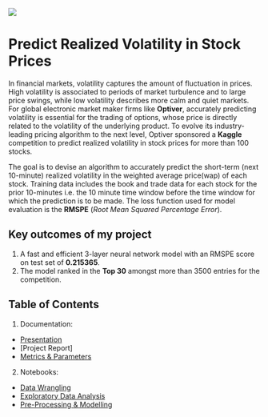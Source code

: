 ![](https://user-images.githubusercontent.com/84924789/194100342-c0c8aa0f-e39a-490a-99b4-c4c822293e77.jpg)

# Predict Realized Volatility in Stock Prices

In financial markets, volatility captures the amount of fluctuation in prices. High volatility is associated to periods of market turbulence and to large price swings, while low volatility describes more calm and quiet markets. For global electronic market maker firms like **Optiver**, accurately predicting volatility is essential for the trading of options, whose price is directly related to the volatility of the underlying product. To evolve its industry-leading pricing algorithm to the next level, Optiver sponsored a **Kaggle** competition to predict realized volatility in stock prices for more than 100 stocks. 

The goal is to devise an algorithm to accurately predict the short-term (next 10-minute) realized volatility in the weighted average price(wap) of each stock. Training data includes the book and trade data for each stock for the prior 10-minutes i.e. the 10 minute time window before the time window for which the prediction is to be made. The loss function used for model evaluation is the **RMSPE** (*Root Mean Squared Percentage Error*).

## Key outcomes of my project
1. A fast and efficient 3-layer neural network model with an RMSPE score on test set of **0.215365**.
2. The model ranked in the **Top 30** amongst more than 3500 entries for the competition. 

## Table of Contents

1. Documentation:
* [Presentation](amit_kukreja_realized_volatility_prediction_presentation_final.pdf)
* [Project Report]
* [Metrics & Parameters](realized_volatility_model_metrics_amit_kukreja.pdf)

2. Notebooks:
* [Data Wrangling](Notebooks/01_data_wrangling_realized_volatility_final.ipynb)
* [Exploratory Data Analysis](Notebooks/02_eda_realized_volatility_final.ipynb)
* [Pre-Processing & Modelling](Notebooks/03_Preprocessing_and_modeling_realized_volatility_ver3.0.ipynb)
